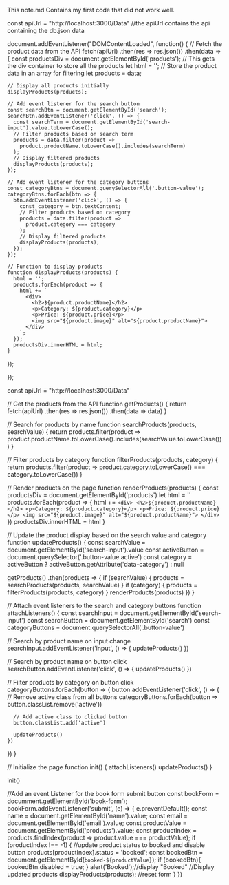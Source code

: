This note.md Contains my first code that did not work well.

const apiUrl = "http://localhost:3000/Data"
//the apiUrl contains the api containing the db.json data

document.addEventListener("DOMContentLoaded", function() {
// Fetch the product data from the API
fetch(apiUrl)
  .then(res => res.json())
  .then(data => {
    const productsDiv = document.getElementById('products');
    // This gets the div container to store all the products
    let html = '';
    // Store the product data in an array for filtering
    let products = data;

    // Display all products initially
    displayProducts(products);

    // Add event listener for the search button
    const searchBtn = document.getElementById('search');
    searchBtn.addEventListener('click', () => {
      const searchTerm = document.getElementById('search-input').value.toLowerCase();
      // Filter products based on search term
      products = data.filter(product =>
        product.productName.toLowerCase().includes(searchTerm)
      );
      // Display filtered products
      displayProducts(products);
    });

    // Add event listener for the category buttons
    const categoryBtns = document.querySelectorAll('.button-value');
    categoryBtns.forEach(btn => {
      btn.addEventListener('click', () => {
        const category = btn.textContent;
        // Filter products based on category
        products = data.filter(product =>
          product.category === category
        );
        // Display filtered products
        displayProducts(products);
      });
    });

    // Function to display products
    function displayProducts(products) {
      html = '';
      products.forEach(product => {
        html += `
          <div>
            <h2>${product.productName}</h2>
            <p>Category: ${product.category}</p>
            <p>Price: ${product.price}</p>
            <img src="${product.image}" alt="${product.productName}">
          </div>
        `;
      });
      productsDiv.innerHTML = html;
    }
  });
  
});






const apiUrl = "http://localhost:3000/Data"

// Get the products from the API
function getProducts() {
  return fetch(apiUrl)
    .then(res => res.json())
    .then(data => data)
}

// Search for products by name
function searchProducts(products, searchValue) {
  return products.filter(product => product.productName.toLowerCase().includes(searchValue.toLowerCase()))
}

// Filter products by category
function filterProducts(products, category) {
  return products.filter(product => product.category.toLowerCase() === category.toLowerCase())
}

// Render products on the page
function renderProducts(products) {
  const productsDiv = document.getElementById('products')
  let html = ''
  products.forEach(product => {
    html += `
      <div>
        <h2>${product.productName}</h2>
        <p>Category: ${product.category}</p>
        <p>Price: ${product.price}</p>
        <img src="${product.image}" alt="${product.productName}">
      </div>
    `
  })
  productsDiv.innerHTML = html
}

// Update the product display based on the search value and category
function updateProducts() {
  const searchValue = document.getElementById('search-input').value
  const activeButton = document.querySelector('.button-value.active')
  const category = activeButton ? activeButton.getAttribute('data-category') : null

  getProducts()
    .then(products => {
      if (searchValue) {
        products = searchProducts(products, searchValue)
      }
      if (category) {
        products = filterProducts(products, category)
      }
      renderProducts(products)
    })
}

// Attach event listeners to the search and category buttons
function attachListeners() {
  const searchInput = document.getElementById('search-input')
  const searchButton = document.getElementById('search')
  const categoryButtons = document.querySelectorAll('.button-value')

  // Search by product name on input change
  searchInput.addEventListener('input', () => {
    updateProducts()
  })

  // Search by product name on button click
  searchButton.addEventListener('click', () => {
    updateProducts()
  })

  // Filter products by category on button click
  categoryButtons.forEach(button => {
    button.addEventListener('click', () => {
      // Remove active class from all buttons
      categoryButtons.forEach(button => button.classList.remove('active'))

      // Add active class to clicked button
      button.classList.add('active')

      updateProducts()
    })
  })
}

// Initialize the page
function init() {
  attachListeners()
  updateProducts()
}

init()



//Add an event Listener for the book form submit button
    const bookForm = documment.getElementById('book-form');
    bookForm.addEventListener('submit', (e) => {
        e.preventDefault();
        const name = document.getElementById('name').value;
        const email = document.getElementById('email').value;
        const productValue = document.getElementById('products').value;
        const productIndex = products.findIndex(product => product.value === productValue);
        if (productIndex !== -1) {
            //update product status to booked and disable button
            products[productIndex].status = 'booked';
            const bookedBtn = document.getElementById(`booked-${productValue}`);
            if (bookedBtn){
                bookedBtn.disabled = true;
            }
            alert('Booked');//display "Booked"
            //Display updated products
            displayProducts(products);
            //reset form
        }
    })
